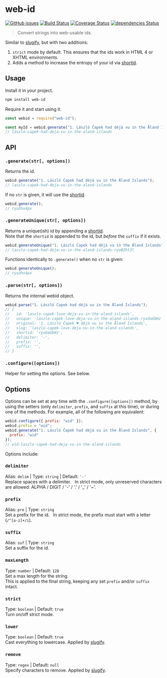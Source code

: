 # web-id

[![GitHub issues](https://img.shields.io/npm/v/web-id.svg)](https://www.npmjs.com/package/web-id) [![Build Status](https://travis-ci.org/sh0ji/web-id.svg?branch=master)](https://travis-ci.org/sh0ji/web-id) [![Coverage Status](https://coveralls.io/repos/github/sh0ji/web-id/badge.svg?branch=2.0)](https://coveralls.io/github/sh0ji/web-id) [![dependencies Status](https://david-dm.org/sh0ji/web-id/status.svg)](https://david-dm.org/sh0ji/web-id)

> Convert strings into web-usable ids.

Similar to [slugify](https://github.com/simov/slugify), but with two additions:

1. `strict` mode by default. This ensures that the ids work in HTML 4 or XHTML environments.
2. Adds a method to increase the entropy of your id via [shortid](https://github.com/dylang/shortid).

## Usage

Install it in your project.

```sh
npm install web-id
```

Require it and start using it.

```javascript
const webid = require("web-id");

const myId = webid.generate("1. László Čapek had déjà vu in the Åland Islands");
// laszlo-capek-had-deja-vu-in-the-aland-islands
```

## API

### `.generate(str[, options])`

Returns the id.

```javascript
webid.generate("1. László Čapek had déjà vu in the Åland Islands");
// laszlo-capek-had-deja-vu-in-the-aland-islands
```

If no `str` is given, it will use the [shortid](https://github.com/dylang/shortid).

```javascript
webid.generate();
// rya3hx4px
```

### `.generateUnique(str[, options])`

Returns a unique(ish) id by appending a [shortid](https://github.com/dylang/shortid).  
Note that the `shortid` is appended to the id, but _before_ the `suffix` if it exists.

```javascript
webid.generateUnique("1. László Čapek had déjà vu in the Åland Islands");
// laszlo-capek-had-deja-vu-in-the-aland-islands-ryoBZht3l
```

Functions identically to `.generate()` when no `str` is given:

```javascript
webid.generateUnique();
// rya3hx4px
```

### `.parse(str[, options])`

Returns the internal webid object.

```javascript
webid.parse("1. László Čapek had déjà vu in the Åland Islands");
// {
//   id: 'laszlo-capek-love-deja-vu-in-the-aland-islands',
//   unique: 'laszlo-capek-love-deja-vu-in-the-aland-islands-ryxOaGbHz',
//   original: '1. László Čapek ♥ déjà vu in the Åland Islands',
//   slug: 'laszlo-capek-love-deja-vu-in-the-aland-islands',
//   shortid: 'ryxOaGbHz',
//   delimiter: '-',
//   prefix: '',
//   suffix: '',
// }
```

### `.configure([options])`

Helper for setting the options. See below.

## Options

Options can be set at any time with the `.configure([options])` method, by using the setters (only `delimiter`, `prefix`, and `suffix` at this time), or during one of the methods. For example, all of the following are equivalent:

```javascript
webid.configure({ prefix: "wid" });
webid.prefix = "wid";
webid.generate("1. László Čapek had déjà vu in the Åland Islands", {
  prefix: "wid"
});
// wid-laszlo-capek-had-deja-vu-in-the-aland-islands
```

Options include:

### `delimiter`

Alias: `delim` | Type: `string` | Default: `'-'`  
Replace spaces with a delimiter.  
In strict mode, only unreserved characters are allowed: ALPHA / DIGIT / '-' / '.' / '\_' / '~'.

### `prefix`

Alias: `pre` | Type: `string`  
Set a prefix for the id.  
In strict mode, the prefix must start with a letter (`/^[a-z]+/i`).

### `suffix`

Alias: `suf` | Type: `string`  
Set a suffix for the id.

### `maxLength`

Type: `number` | Default: `128`  
Set a max length for the string.  
This is applied to the final string, keeping any set `prefix` and/or `suffix` intact.

### `strict`

Type: `boolean` | Default: `true`  
Turn on/off strict mode.

### `lower`

Type: `boolean` | Default: `true`  
Cast everything to lowercase. Applied by [slugify](https://github.com/simov/slugify#options).

### `remove`

Type: `regex` | Default: `null`  
Specify characters to remove. Applied by [slugify](https://github.com/simov/slugify#options).
